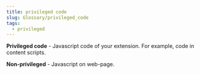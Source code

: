 ```yaml
---
title: privileged code
slug: Glossary/privileged_code
tags:
  - privileged
---
```

**Privileged code** - Javascript code of your extension. For example, code in content scripts.

**Non-privileged** - Javascript on web-page.
